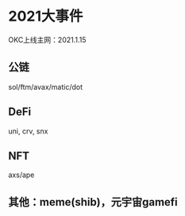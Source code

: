 # 2021大事件

OKC上线主网：2021.1.15

## 公链
sol/ftm/avax/matic/dot


## DeFi
uni, crv, snx


## NFT
axs/ape


## 其他：meme(shib)，元宇宙gamefi
